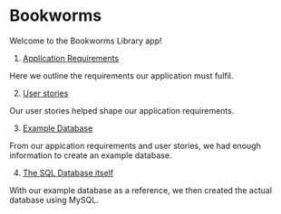 # Bookworms

Welcome to the Bookworms Library app!

1. [Application Requirements](/Docs/1-ApplicationRequirements.md)

Here we outline the requirements our application must fulfil. 

2. [User stories](/Docs/2-UserStories.md)

Our user stories helped shape our application requirements.

3. [Example Database](/Docs/4-ExampleTables.xlsx)

From our appication requirements and user stories, we had enough information to create an example database.

4. [The SQL Database itself](bookwormsLibrary.sql)

With our example database as a reference, we then created the actual database using MySQL.

